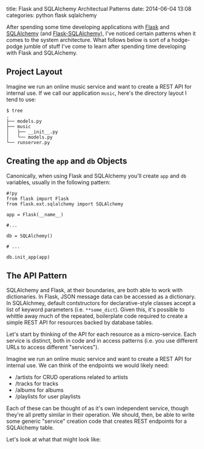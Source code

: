 title: Flask and SQLAlchemy Architectual Patterns
date: 2014-06-04 13:08
categories: python flask sqlalchemy

After spending some time developing applications with [Flask](http://flask.pocoo.org) and [SQLAlchemy](http://www.sqlalchemy.org)
(and [Flask-SQLAlchemy](http://pythonhosted.org/Flask-SQLAlchemy/)), I've
noticed certain patterns when it comes to the system architecture. What follows
below is sort of a hodge-podge jumble of stuff I've come to learn after spending
time developing with Flask and SQLAlchemy.

## Project Layout

Imagine we run an online music service and want to create a REST API 
for internal use. If we call our application `music`, here's the directory
layout I tend to use:

    $ tree
    .
    ├── models.py
    ├── music
    │   ├── __init__.py
    │   └── models.py
    └── runserver.py


## Creating the `app` and `db` Objects

Canonically, when using Flask and SQLAlchemy you'll create `app` and `db`
variables, usually in the following pattern:

    #!py
    from flask import Flask
    from flask.ext.sqlalchemy import SQLAlchemy

    app = Flask(__name__)

    #...

    db = SQLAlchemy()

    # ...

    db.init_app(app)

## The API Pattern

SQLAlchemy and Flask, at their boundaries, are both able to work with
dictionaries. In Flask, JSON message data can be accessed as a dictionary. In
SQLAlchmey, default contstructors for declarative-style classes accept a list of
keyword parameters (i.e. `**some_dict`). Given this, it's possible to whittle
away much of the repeated, boilerplate code required to create a simple REST API
for resources backed by database tables.

Let's start by thinking of the API for each resource as a micro-service. Each
service is distinct, both in code and in access patterns (i.e. you use different
URLs to access different "services"). 

Imagine we run an online music service and want to create a REST API 
for internal use. We can think of the endpoints we would likely need:

* /artists for CRUD operations related to artists
* /tracks for tracks
* /albums for albums
* /playlists for user playlists

Each of these can be thought of as it's own independent service, though 
they're all pretty similar in their operation. We should, then, be able to write
some generic "service" creation code that creates REST endpoints for a
SQLAlchemy table.

Let's look at what that might look like:
